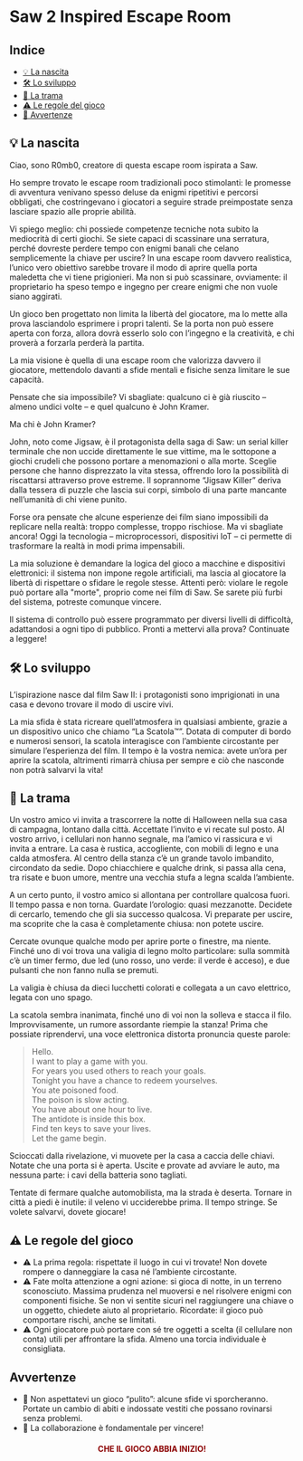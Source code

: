 <!-- # About the project -->

# Saw 2 Inspired Escape Room

## Indice
- [💡 La nascita](#la-nascita)
- [🛠️ Lo sviluppo](#lo-sviluppo)
- [📜 La trama](#la-trama)
- [⚠️ Le regole del gioco](#le-regole-del-gioco)
- [🔔 Avvertenze](#avvertenze)

## 💡 La nascita

Ciao, sono R0mb0, creatore di questa escape room ispirata a Saw.

Ho sempre trovato le escape room tradizionali poco stimolanti: le promesse di avventura venivano spesso deluse da enigmi ripetitivi e percorsi obbligati, che costringevano i giocatori a seguire strade preimpostate senza lasciare spazio alle proprie abilità.

Vi spiego meglio: chi possiede competenze tecniche nota subito la mediocrità di certi giochi. Se siete capaci di scassinare una serratura, perché dovreste perdere tempo con enigmi banali che celano semplicemente la chiave per uscire? In una escape room davvero realistica, l’unico vero obiettivo sarebbe trovare il modo di aprire quella porta maledetta che vi tiene prigionieri. Ma non si può scassinare, ovviamente: il proprietario ha speso tempo e ingegno per creare enigmi che non vuole siano aggirati.

Un gioco ben progettato non limita la libertà del giocatore, ma lo mette alla prova lasciandolo esprimere i propri talenti. Se la porta non può essere aperta con forza, allora dovrà esserlo solo con l’ingegno e la creatività, e chi proverà a forzarla perderà la partita.

La mia visione è quella di una escape room che valorizza davvero il giocatore, mettendolo davanti a sfide mentali e fisiche senza limitare le sue capacità.

Pensate che sia impossibile? Vi sbagliate: qualcuno ci è già riuscito – almeno undici volte – e quel qualcuno è John Kramer.

Ma chi è John Kramer?

John, noto come Jigsaw, è il protagonista della saga di Saw: un serial killer terminale che non uccide direttamente le sue vittime, ma le sottopone a giochi crudeli che possono portare a menomazioni o alla morte. Sceglie persone che hanno disprezzato la vita stessa, offrendo loro la possibilità di riscattarsi attraverso prove estreme. Il soprannome “Jigsaw Killer” deriva dalla tessera di puzzle che lascia sui corpi, simbolo di una parte mancante nell’umanità di chi viene punito.

Forse ora pensate che alcune esperienze dei film siano impossibili da replicare nella realtà: troppo complesse, troppo rischiose. Ma vi sbagliate ancora! Oggi la tecnologia – microprocessori, dispositivi IoT – ci permette di trasformare la realtà in modi prima impensabili.

La mia soluzione è demandare la logica del gioco a macchine e dispositivi elettronici: il sistema non impone regole artificiali, ma lascia al giocatore la libertà di rispettare o sfidare le regole stesse. Attenti però: violare le regole può portare alla "morte", proprio come nei film di Saw. Se sarete più furbi del sistema, potreste comunque vincere.

Il sistema di controllo può essere programmato per diversi livelli di difficoltà, adattandosi a ogni tipo di pubblico. Pronti a mettervi alla prova? Continuate a leggere!

## 🛠️ Lo sviluppo

L’ispirazione nasce dal film Saw II: i protagonisti sono imprigionati in una casa e devono trovare il modo di uscire vivi.

La mia sfida è stata ricreare quell’atmosfera in qualsiasi ambiente, grazie a un dispositivo unico che chiamo “La Scatola™”. Dotata di computer di bordo e numerosi sensori, la scatola interagisce con l’ambiente circostante per simulare l’esperienza del film. Il tempo è la vostra nemica: avete un’ora per aprire la scatola, altrimenti rimarrà chiusa per sempre e ciò che nasconde non potrà salvarvi la vita!

## 📜 La trama

Un vostro amico vi invita a trascorrere la notte di Halloween nella sua casa di campagna, lontano dalla città. Accettate l’invito e vi recate sul posto. Al vostro arrivo, i cellulari non hanno segnale, ma l’amico vi rassicura e vi invita a entrare. La casa è rustica, accogliente, con mobili di legno e una calda atmosfera. Al centro della stanza c’è un grande tavolo imbandito, circondato da sedie. Dopo chiacchiere e qualche drink, si passa alla cena, tra risate e buon umore, mentre una vecchia stufa a legna scalda l’ambiente.

A un certo punto, il vostro amico si allontana per controllare qualcosa fuori. Il tempo passa e non torna. Guardate l’orologio: quasi mezzanotte. Decidete di cercarlo, temendo che gli sia successo qualcosa. Vi preparate per uscire, ma scoprite che la casa è completamente chiusa: non potete uscire.

Cercate ovunque qualche modo per aprire porte o finestre, ma niente. Finché uno di voi trova una valigia di legno molto particolare: sulla sommità c’è un timer fermo, due led (uno rosso, uno verde: il verde è acceso), e due pulsanti che non fanno nulla se premuti.

La valigia è chiusa da dieci lucchetti colorati e collegata a un cavo elettrico, legata con uno spago.

La scatola sembra inanimata, finché uno di voi non la solleva e stacca il filo. Improvvisamente, un rumore assordante riempie la stanza! Prima che possiate riprendervi, una voce elettronica distorta pronuncia queste parole:

> Hello.  
> I want to play a game with you.  
> For years you used others to reach your goals.  
> Tonight you have a chance to redeem yourselves.  
> You ate poisoned food.  
> The poison is slow acting.  
> You have about one hour to live.  
> The antidote is inside this box.  
> Find ten keys to save your lives.  
> Let the game begin.

Scioccati dalla rivelazione, vi muovete per la casa a caccia delle chiavi. Notate che una porta si è aperta. Uscite e provate ad avviare le auto, ma nessuna parte: i cavi della batteria sono tagliati.

Tentate di fermare qualche automobilista, ma la strada è deserta. Tornare in città a piedi è inutile: il veleno vi ucciderebbe prima. Il tempo stringe. Se volete salvarvi, dovete giocare!

## ⚠️ Le regole del gioco

- ⚠️ La prima regola: rispettate il luogo in cui vi trovate! Non dovete rompere o danneggiare la casa né l’ambiente circostante.
- ⚠️ Fate molta attenzione a ogni azione: si gioca di notte, in un terreno sconosciuto. Massima prudenza nel muoversi e nel risolvere enigmi con componenti fisiche. Se non vi sentite sicuri nel raggiungere una chiave o un oggetto, chiedete aiuto al proprietario. Ricordate: il gioco può comportare rischi, anche se limitati.
- ⚠️ Ogni giocatore può portare con sé tre oggetti a scelta (il cellulare non conta) utili per affrontare la sfida. Almeno una torcia individuale è consigliata.

## Avvertenze

- 🔔 Non aspettatevi un gioco “pulito”: alcune sfide vi sporcheranno. Portate un cambio di abiti e indossate vestiti che possano rovinarsi senza problemi.
- 🔔 La collaborazione è fondamentale per vincere!

<div align="center">
  <h4 style="color: DarkRed;">CHE IL GIOCO ABBIA INIZIO!</h4>
</div>
